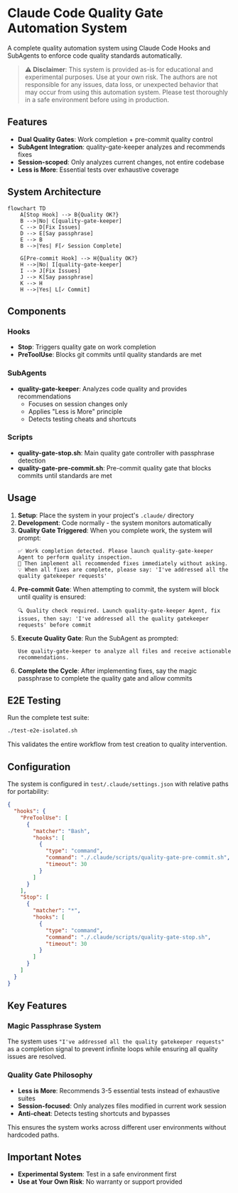 # Claude Code Quality Gate Automation System

A complete quality automation system using Claude Code Hooks and SubAgents to enforce code quality standards automatically.

> **⚠️ Disclaimer**: This system is provided as-is for educational and experimental purposes. Use at your own risk. The authors are not responsible for any issues, data loss, or unexpected behavior that may occur from using this automation system. Please test thoroughly in a safe environment before using in production.

## Features

- **Dual Quality Gates**: Work completion + pre-commit quality control  
- **SubAgent Integration**: quality-gate-keeper analyzes and recommends fixes
- **Session-scoped**: Only analyzes current changes, not entire codebase
- **Less is More**: Essential tests over exhaustive coverage

## System Architecture

```mermaid
flowchart TD
    A[Stop Hook] --> B{Quality OK?}
    B -->|No| C[quality-gate-keeper]
    C --> D[Fix Issues]
    D --> E[Say passphrase]
    E --> B
    B -->|Yes| F[✓ Session Complete]
    
    G[Pre-commit Hook] --> H{Quality OK?}
    H -->|No| I[quality-gate-keeper]
    I --> J[Fix Issues]
    J --> K[Say passphrase]
    K --> H
    H -->|Yes| L[✓ Commit]
```

## Components

### Hooks
- **Stop**: Triggers quality gate on work completion
- **PreToolUse**: Blocks git commits until quality standards are met

### SubAgents
- **quality-gate-keeper**: Analyzes code quality and provides recommendations
  - Focuses on session changes only
  - Applies "Less is More" principle
  - Detects testing cheats and shortcuts

### Scripts  
- **quality-gate-stop.sh**: Main quality gate controller with passphrase detection
- **quality-gate-pre-commit.sh**: Pre-commit quality gate that blocks commits until standards are met

## Usage

1. **Setup**: Place the system in your project's `.claude/` directory
2. **Development**: Code normally - the system monitors automatically  
3. **Quality Gate Triggered**: When you complete work, the system will prompt:
   ```
   ✅ Work completion detected. Please launch quality-gate-keeper Agent to perform quality inspection.
   🔧 Then implement all recommended fixes immediately without asking.
   💡 When all fixes are complete, please say: 'I've addressed all the quality gatekeeper requests'
   ```
4. **Pre-commit Gate**: When attempting to commit, the system will block until quality is ensured:
   ```
   🔍 Quality check required. Launch quality-gate-keeper Agent, fix issues, then say: 'I've addressed all the quality gatekeeper requests' before commit
   ```
5. **Execute Quality Gate**: Run the SubAgent as prompted:
   ```
   Use quality-gate-keeper to analyze all files and receive actionable recommendations.
   ```
6. **Complete the Cycle**: After implementing fixes, say the magic passphrase to complete the quality gate and allow commits

## E2E Testing

Run the complete test suite:
```bash
./test-e2e-isolated.sh
```

This validates the entire workflow from test creation to quality intervention.

## Configuration

The system is configured in `test/.claude/settings.json` with relative paths for portability:

```json
{
  "hooks": {
    "PreToolUse": [
      {
        "matcher": "Bash",
        "hooks": [
          {
            "type": "command",
            "command": "./.claude/scripts/quality-gate-pre-commit.sh",
            "timeout": 30
          }
        ]
      }
    ],
    "Stop": [
      {
        "matcher": "*",
        "hooks": [
          {
            "type": "command", 
            "command": "./.claude/scripts/quality-gate-stop.sh",
            "timeout": 30
          }
        ]
      }
    ]
  }
}
```

## Key Features

### Magic Passphrase System
The system uses `"I've addressed all the quality gatekeeper requests"` as a completion signal to prevent infinite loops while ensuring all quality issues are resolved.

### Quality Gate Philosophy
- **Less is More**: Recommends 3-5 essential tests instead of exhaustive suites
- **Session-focused**: Only analyzes files modified in current work session
- **Anti-cheat**: Detects testing shortcuts and bypasses

This ensures the system works across different user environments without hardcoded paths.

## Important Notes

- **Experimental System**: Test in a safe environment first
- **Use at Your Own Risk**: No warranty or support provided

